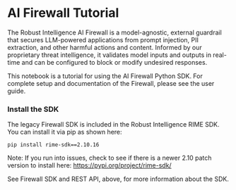 # AI Firewall Tutorial

The Robust Intelligence AI Firewall is a model-agnostic, external guardrail that secures LLM-powered applications from prompt injection, PII extraction, and other harmful actions and content. Informed by our proprietary threat intelligence, it validates model inputs and outputs in real-time and can be configured to block or modify undesired responses.

This notebook is a tutorial for using the AI Firewall Python SDK. For complete setup and documentation of the Firewall, please see the user guide.

### Install the SDK

The legacy Firewall SDK is included in the Robust Intelligence RIME SDK. You can install it via pip  as shown here:

`pip install rime-sdk==2.10.16`

Note: If you run into issues, check to see if there is a newer 2.10 patch version  to install here: https://pypi.org/project/rime-sdk/

See Firewall SDK and REST API, above, for more information about the SDK.
